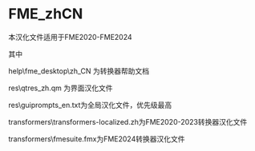 # FME_zhCN
本汉化文件适用于FME2020-FME2024

其中

help\fme_desktop\zh_CN 为转换器帮助文档

res\qtres_zh.qm 为界面汉化文件

res\guiprompts_en.txt为全局汉化文件，优先级最高

transformers\transformers-localized.zh为FME2020-2023转换器汉化文件

transformers\fmesuite.fmx为FME2024转换器汉化文件

